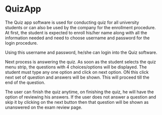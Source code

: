 # QuizApp

The Quiz app software is used for conducting quiz for all university students or can also be used by the company for the enrollment procedure. At first, the student is expected to enroll his/her name along with all the information needed and need to choose username and password for the login procedure. 

Using this username and password, he/she can login into the Quiz software.  

Next process is answering the quiz. As soon as the student selects the quiz menu strip, the questions with 4 choices/options will be displayed. The student must type any one option and click on next option. ON this click next set of question and answers will be shown. This will proceed till the end of the question.

The user can finish the quiz anytime, on finishing the quiz, he will have the option of reviewing his answers. If the user does not answer a question and skip it by clicking on the next button then that question will be shown as unanswered on the exam review page.
